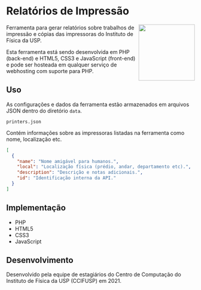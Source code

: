 # Relatórios de Impressão

<img src="http://portal.if.usp.br/ccifusp/sites/portal.if.usp.br.ccifusp/files/simbolo%20para%20site_1.png" width="150px" align="right">

Ferramenta para gerar relatórios sobre trabalhos de impressão e cópias das impressoras do Instituto de Física da USP.

Esta ferramenta está sendo desenvolvida em PHP (back-end) e HTML5, CSS3 e JavaScript (front-end) e pode ser hosteada em qualquer serviço de webhosting com suporte para PHP.

## Uso

As configurações e dados da ferramenta estão armazenados em arquivos JSON dentro do diretório `data`.

`printers.json`

Contém informações sobre as impressoras listadas na ferramenta como nome, localização etc.

```json
[
  {
    "name": "Nome amigável para humanos.",
    "local": "Localização física (prédio, andar, departamento etc).",
    "description": "Descrição e notas adicionais.",
    "id": "Identificação interna da API."
  }
]
```

## Implementação

- PHP
- HTML5
- CSS3
- JavaScript

## Desenvolvimento

Desenvolvido pela equipe de estagiários do Centro de Computação do Instituto de Física da USP (CCIFUSP) em 2021.